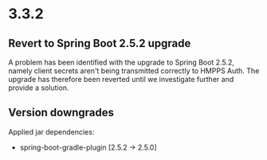 # 3.3.2

## Revert to Spring Boot 2.5.2 upgrade

A problem has been identified with the upgrade to Spring Boot 2.5.2, namely client secrets aren't being transmitted correctly to HMPPS Auth.  The upgrade has therefore been reverted until we investigate further and provide a solution.

## Version downgrades

Applied jar dependencies:
- spring-boot-gradle-plugin [2.5.2 -> 2.5.0]
